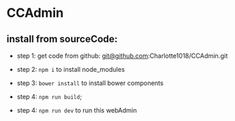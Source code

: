 # CCAdmin

## install from sourceCode:

* step 1: 
get code from github: git@github.com:Charlotte1018/CCAdmin.git

* step 2: `npm i` to install node_modules

* step 3: `bower install` to install bower components

* step 4: `npm run build`;

* step 4: `npm run dev` to run this webAdmin


